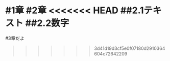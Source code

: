 #1章
#2章
<<<<<<< HEAD
##2.1テキスト
##2.2数字
=======
#3章だよ
>>>>>>> 3d41d19d3cf5e0f07180d2910364604c72642209
